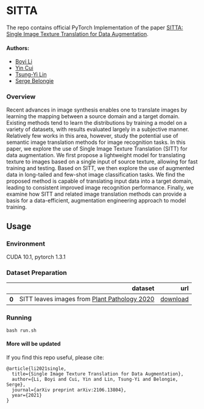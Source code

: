 # SITTA
The repo contains official PyTorch Implementation of the paper [SITTA: Single Image Texture Translation for Data Augmentation](https://arxiv.org/abs/2106.13804).

#### Authors: 
* [Boyi Li](https://sites.google.com/site/boyilics/home)
* [Yin Cui](https://scholar.google.com/citations?hl=zh-CN&user=iP5m52IAAAAJ)
* [Tsung-Yi Lin](https://scholar.google.com/citations?hl=zh-CN&user=_BPdgV0AAAAJ)
* [Serge Belongie](https://scholar.google.com/citations?user=ORr4XJYAAAAJ&hl=zh-CN)



### Overview

Recent advances in image synthesis enables one to translate images by learning the mapping between a source domain and a target domain. Existing methods tend to learn the distributions by training a model on a variety of datasets, with results evaluated largely in a subjective manner. Relatively few works in this area, however, study the potential use of semantic image translation methods for image recognition tasks. In this paper, we explore the use of Single Image Texture Translation (SITT) for data augmentation. We first propose a lightweight model for translating texture to images based on a single input of source texture, allowing for fast training and testing. Based on SITT, we then explore the use of augmented data in long-tailed and few-shot image classification tasks. We find the proposed method is capable of translating input data into a target domain, leading to consistent improved image recognition performance. Finally, we examine how SITT and related image translation methods can provide a basis for a data-efficient, augmentation engineering approach to model training.

## Usage
### Environment
CUDA 10.1, pytorch 1.3.1

### Dataset Preparation

<table>
  <thead>
    <tr style="text-align: right;">
       <th></th>
      <th>dataset</th>
      <th>url</th>
    </tr>
  </thead>
  <tbody>
    <tr>
       <th>0</th>
       <td>SITT leaves images from <a href="https://arxiv.org/abs/2004.11958">Plant Pathology 2020</a> </td>
      <td><a href="https://drive.google.com/drive/folders/1GOmB86w-uVaKo5EydA0YgspPxkE0grbt?usp=sharing">download</a></td>
    </tr>
  </tbody>
</table>

### Running 
`bash run.sh`



#### More will be updated

If you find this repo useful, please cite:
```
@article{li2021single,
  title={Single Image Texture Translation for Data Augmentation},
  author={Li, Boyi and Cui, Yin and Lin, Tsung-Yi and Belongie, Serge},
  journal={arXiv preprint arXiv:2106.13804},
  year={2021}
}
```

